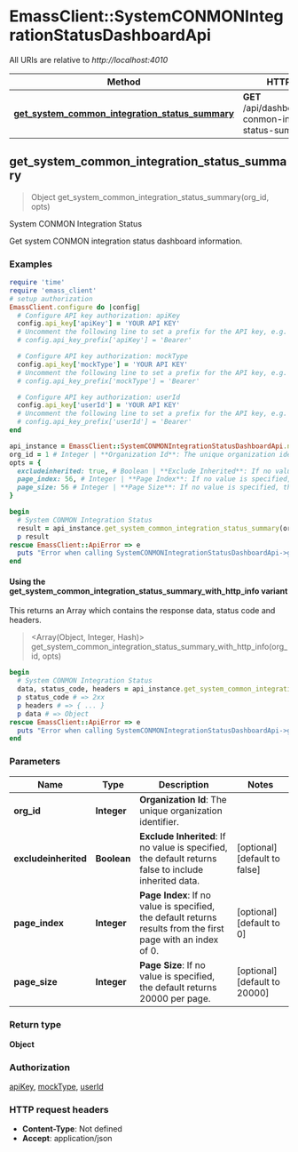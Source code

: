 # EmassClient::SystemCONMONIntegrationStatusDashboardApi

All URIs are relative to *http://localhost:4010*

| Method | HTTP request | Description |
| ------ | ------------ | ----------- |
| [**get_system_common_integration_status_summary**](SystemCONMONIntegrationStatusDashboardApi.md#get_system_common_integration_status_summary) | **GET** /api/dashboards/system-conmon-integration-status-summary | System CONMON Integration Status |


## get_system_common_integration_status_summary

> Object get_system_common_integration_status_summary(org_id, opts)

System CONMON Integration Status

Get system CONMON integration status dashboard information.

### Examples

```ruby
require 'time'
require 'emass_client'
# setup authorization
EmassClient.configure do |config|
  # Configure API key authorization: apiKey
  config.api_key['apiKey'] = 'YOUR API KEY'
  # Uncomment the following line to set a prefix for the API key, e.g. 'Bearer' (defaults to nil)
  # config.api_key_prefix['apiKey'] = 'Bearer'

  # Configure API key authorization: mockType
  config.api_key['mockType'] = 'YOUR API KEY'
  # Uncomment the following line to set a prefix for the API key, e.g. 'Bearer' (defaults to nil)
  # config.api_key_prefix['mockType'] = 'Bearer'

  # Configure API key authorization: userId
  config.api_key['userId'] = 'YOUR API KEY'
  # Uncomment the following line to set a prefix for the API key, e.g. 'Bearer' (defaults to nil)
  # config.api_key_prefix['userId'] = 'Bearer'
end

api_instance = EmassClient::SystemCONMONIntegrationStatusDashboardApi.new
org_id = 1 # Integer | **Organization Id**: The unique organization identifier.
opts = {
  excludeinherited: true, # Boolean | **Exclude Inherited**: If no value is specified, the default returns false to include inherited data. 
  page_index: 56, # Integer | **Page Index**: If no value is specified, the default returns results from the first page with an index of 0. 
  page_size: 56 # Integer | **Page Size**: If no value is specified, the default returns 20000 per page. 
}

begin
  # System CONMON Integration Status
  result = api_instance.get_system_common_integration_status_summary(org_id, opts)
  p result
rescue EmassClient::ApiError => e
  puts "Error when calling SystemCONMONIntegrationStatusDashboardApi->get_system_common_integration_status_summary: #{e}"
end
```

#### Using the get_system_common_integration_status_summary_with_http_info variant

This returns an Array which contains the response data, status code and headers.

> <Array(Object, Integer, Hash)> get_system_common_integration_status_summary_with_http_info(org_id, opts)

```ruby
begin
  # System CONMON Integration Status
  data, status_code, headers = api_instance.get_system_common_integration_status_summary_with_http_info(org_id, opts)
  p status_code # => 2xx
  p headers # => { ... }
  p data # => Object
rescue EmassClient::ApiError => e
  puts "Error when calling SystemCONMONIntegrationStatusDashboardApi->get_system_common_integration_status_summary_with_http_info: #{e}"
end
```

### Parameters

| Name | Type | Description | Notes |
| ---- | ---- | ----------- | ----- |
| **org_id** | **Integer** | **Organization Id**: The unique organization identifier. |  |
| **excludeinherited** | **Boolean** | **Exclude Inherited**: If no value is specified, the default returns false to include inherited data.  | [optional][default to false] |
| **page_index** | **Integer** | **Page Index**: If no value is specified, the default returns results from the first page with an index of 0.  | [optional][default to 0] |
| **page_size** | **Integer** | **Page Size**: If no value is specified, the default returns 20000 per page.  | [optional][default to 20000] |

### Return type

**Object**

### Authorization

[apiKey](../README.md#apiKey), [mockType](../README.md#mockType), [userId](../README.md#userId)

### HTTP request headers

- **Content-Type**: Not defined
- **Accept**: application/json

